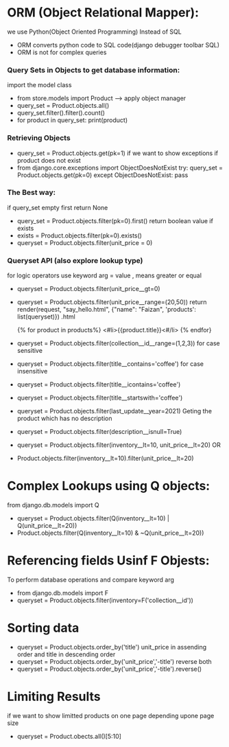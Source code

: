 # ORM (Object Relational Mapper):

we use Python(Object Oriented Programming) Instead of SQL 

+ ORM converts python code to SQL code(django debugger toolbar SQL)
+ ORM is not for complex queries

### Query Sets in Objects to get database information:
import the model class 
- from store.models import Product
--> apply object manager  
- query_set = Product.objects.all()
- query_set.filter().filter().count()
- for product in query_set:
        print(product)

### Retrieving Objects
- query_set = Product.objects.get(pk=1)
if we want to show exceptions if product does not exist
- from django.core.exceptions import ObjectDoesNotExist
 try:
    query_set = Product.objects.get(pk=0)
    except ObjectDoesNotExist:
    pass
### The Best way:
if query_set empty first return None
- query_set = Product.objects.filter(pk=0).first()
return boolean value if exists
- exists = Product.objects.filter(pk=0).exists()
- queryset = Product.objects.filter(unit_price = 0)
### Queryset API (also explore lookup type)
for logic operators use 
keyword arg = value , means greater or equal
- queryset = Product.objects.filter(unit_price__gt=0)
- queryset = Product.objects.filter(unit_price__range=(20,50))
    return render(request, "say_hello.html", {"name": "Faizan", 'products': list(queryset)})
    .html

    {% for product in products%}
    <#li>{{product.title}}<#/li>
    {% endfor}
- queryset = Product.objects.filter(collection__id__range=(1,2,3))
for case sensitive
- queryset = Product.objects.filter(title__contains='coffee')
for case insensitive
- queryset = Product.objects.filter(title__icontains='coffee')
- queryset = Product.objects.filter(title__startswith='coffee')
- queryset = Product.objects.filter(last_update__year=2021)
Geting the product which has no description
- queryset = Product.objects.filter(description__isnull=True)
- queryset = Product.objects.filter(inventory__lt=10, unit_price__lt=20)
OR
- Product.objects.filter(inventory__lt=10).filter(unit_price__lt=20) 
# Complex Lookups using Q objects:
from django.db.models import Q
- queryset = Product.objects.filter(Q(inventory__lt=10) | Q(unit_price__lt=20))
- Product.objects.filter(Q(inventory__lt=10) & ~Q(unit_price__lt=20))

# Referencing fields Usinf F Objests:
To perform database operations and compare keyword arg 
- from django.db.models import F
- queryset = Product.objects.filter(inventory=F('collection__id'))

# Sorting data
- queryset = Product.objects.order_by('title')
unit_price in assending order and title in descending order
- queryset = Product.objects.order_by('unit_price','-title')
reverse both
- queryset = Product.objects.order_by('unit_price','-title').reverse()
# Limiting Results
if we want to show limitted products on one page depending upone page size 
- queryset = Product.obects.all()[5:10]
